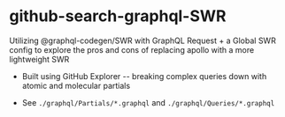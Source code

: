 # github-search-graphql-SWR

Utilizing @graphql-codegen/SWR with GraphQL Request + a Global SWR config to explore the pros and cons of replacing apollo with a more lightweight SWR

- Built using GitHub Explorer -- breaking complex queries down with atomic and molecular partials

- See `./graphql/Partials/*.graphql` and `./graphql/Queries/*.graphql`
